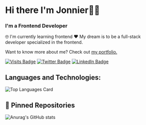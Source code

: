 <div>
  
# Hi there I'm Jonnier👋🏽

### I'm a Frontend Developer
🤓 I'm currently learning frontend ❤️ My dream is to be a full-stack developer specialized in the frontend.
  
 Want to know more about me? Check out [my portfolio.](https://www.jonniermartinez.com/)
 
[![Visits Badge](https://badges.pufler.dev/visits/jonniermartinez/jonniermartinez)](https://www.jonniermartinez.com/)
[![Twitter Badge](https://img.shields.io/badge/Twitter-Profile-informational?style=flat&logo=twitter&logoColor=white&color=1CA2F1)](https://twitter.com/jonniermartinez)
[![LinkedIn Badge](https://img.shields.io/badge/LinkedIn-Profile-informational?style=flat&logo=linkedin&logoColor=white&color=0D76A8)](https://www.linkedin.com/in/jonnier-alejandro-martinez-sanchez/)

</div>

## Languages and Technologies:
![Top Languages Card](https://github-readme-stats.vercel.app/api/top-langs/?username=jonniermartinez&layout=compact&theme=gruvbox)
 
 
## 📌 Pinned Repositories


![Anurag's GitHub stats](https://github-readme-stats.vercel.app/api?username=jonniermartinez&show_icons=true&theme=gruvbox)
